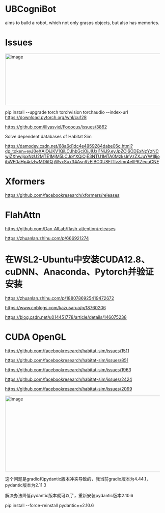 # UBCogniBot
aims to build a robot, which not only grasps objects, but also has memories. 



# Issues


<img width="1608" height="168" alt="image" src="https://github.com/user-attachments/assets/4cc3ec56-0af8-4194-9076-a5bf6670c187" />



pip install --upgrade torch torchvision torchaudio --index-url https://download.pytorch.org/whl/cu128

https://github.com/lllyasviel/Fooocus/issues/3862



Solve dependent databases of Habitat Sim

https://damodev.csdn.net/68a6d1dc4e4959284dabe05c.html?dp_token=eyJ0eXAiOiJKV1QiLCJhbGciOiJIUzI1NiJ9.eyJpZCI6ODExNzYzNCwiZXhwIjoxNzU2MTE1MjM5LCJpYXQiOjE3NTU1MTA0MzksInVzZXJuYW1lIjoibWF0aHp4dzIwMDIifQ.jWvxSux34AsnRzElBC0U8FITlvzlmr4ellPKZeuuCNE


# Xformers

https://github.com/facebookresearch/xformers/releases


# FlahAttn

https://github.com/Dao-AILab/flash-attention/releases

https://zhuanlan.zhihu.com/p/666921274


# 在WSL2-Ubuntu中安装CUDA12.8、cuDNN、Anaconda、Pytorch并验证安装

https://zhuanlan.zhihu.com/p/1880786925419472672

https://www.cnblogs.com/kazusarua/p/18760206

https://blog.csdn.net/u014451778/article/details/146075238



# CUDA OpenGL

https://github.com/facebookresearch/habitat-sim/issues/1511

https://github.com/facebookresearch/habitat-sim/issues/851

https://github.com/facebookresearch/habitat-sim/issues/1963

https://github.com/facebookresearch/habitat-sim/issues/2424

https://github.com/facebookresearch/habitat-sim/issues/2099



<img width="1731" height="246" alt="image" src="https://github.com/user-attachments/assets/c75baf53-bf95-4fbc-8455-49c5f3bf095d" />

这个问题是gradio和pydantic版本冲突导致的，我当前gradio版本为4.44.1，pydantic版本为2.11.3

解决办法降低pydantic版本就可以了，重新安装pydantic版本2.10.6

pip install --force-reinstall pydantic==2.10.6





